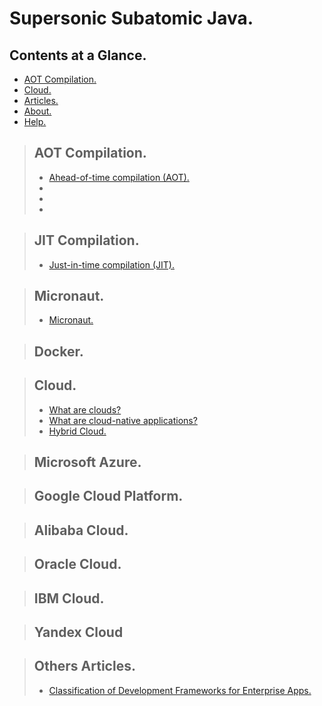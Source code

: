 # Supersonic Subatomic Java.

## Contents at a Glance.
* [AOT Compilation.](#aot-compilation)
* [Cloud.](#cloud)
* [Articles.](#articles)
* [About.](#about)
* [Help.](#help)






> ## AOT Compilation.
> * [Ahead-of-time compilation (AOT).](https://www.google.com/search?q=aot+compiler&oq=AOT+compiler&aqs=chrome.0.0l8.11638j0j7&sourceid=chrome&ie=UTF-8)
> * []()
> * []()
> * []()






> ## JIT Compilation.
> * [Just-in-time compilation (JIT).](https://www.google.com/search?q=jit+compiler&oq=jit+&aqs=chrome.2.69i57j0l5j69i65l2.7170j0j7&sourceid=chrome&ie=UTF-8)





> ## Micronaut.
> * [Micronaut.](https://micronaut.io/)





> ## Docker.





> ## Cloud.
> * [What are clouds?](https://www.redhat.com/en/topics/cloud)
> * [What are cloud-native applications?](https://www.redhat.com/en/topics/cloud-native-apps)
> * [Hybrid Cloud.](https://www.google.com/search?q=hybrid+cloud&oq=hybrid&aqs=chrome.1.69i57j0l7.5308j0j7&sourceid=chrome&ie=UTF-8)





> ## Microsoft Azure.





> ## Google Cloud Platform.





> ## Alibaba Cloud.





> ## Oracle Cloud.





> ## IBM Cloud.




> ## Yandex Cloud





> ## Others Articles.
> * [Classification of Development Frameworks for Enterprise Apps.](https://dzone.com/articles/classification-of-development-frameworks-for-enter)
